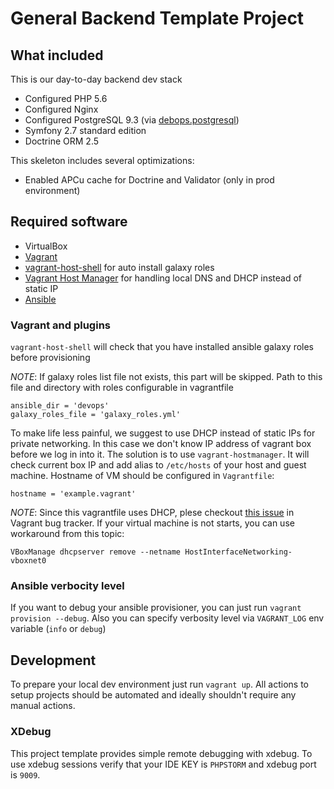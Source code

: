 General Backend Template Project
===================================

## What included

This is our day-to-day backend dev stack

 - Configured PHP 5.6
 - Configured Nginx
 - Configured PostgreSQL 9.3 (via [debops.postgresql](https://github.com/ANXS/postgresql))
 - Symfony 2.7 standard edition
 - Doctrine ORM 2.5

This skeleton includes several optimizations:

 - Enabled APCu cache for Doctrine and Validator (only in prod environment)

## Required software

 - VirtualBox
 - [Vagrant](https://www.vagrantup.com/)
 - [vagrant-host-shell](https://github.com/phinze/vagrant-host-shell) for auto install galaxy roles
 - [Vagrant Host Manager](https://github.com/smdahlen/vagrant-hostmanager) for handling local DNS and DHCP instead of static IP
 - [Ansible](http://docs.ansible.com/intro_installation.html)

### Vagrant and plugins

`vagrant-host-shell` will check that you have installed ansible galaxy roles before provisioning

*NOTE*: If galaxy roles list file not exists, this part will be skipped. Path to this file and directory with roles configurable in vagrantfile

```
ansible_dir = 'devops'
galaxy_roles_file = 'galaxy_roles.yml'
```

To make life less painful, we suggest to use DHCP instead of static IPs for private networking. In this case we don't know IP address of vagrant box before we log in into it. The solution is to use `vagrant-hostmanager`. It will check current box IP and add alias to `/etc/hosts` of your host and guest machine. Hostname of VM should be configured in `Vagrantfile`:

```
hostname = 'example.vagrant'
```

*NOTE*: Since this vagrantfile uses DHCP, plese checkout [this issue](https://github.com/mitchellh/vagrant/issues/3083) in Vagrant bug tracker. If your virtual machine is not starts, you can use workaround from this topic:

```
VBoxManage dhcpserver remove --netname HostInterfaceNetworking-vboxnet0
```

### Ansible verbocity level

If you want to debug your ansible provisioner, you can just run `vagrant provision --debug`. Also you can specify verbosity level via `VAGRANT_LOG` env variable (`info` or `debug`)

## Development

To prepare your local dev environment just run `vagrant up`. All actions to setup projects should be automated and ideally shouldn't require any manual actions.

### XDebug

This project template provides simple remote debugging with xdebug. To use xdebug sessions verify that your IDE KEY is `PHPSTORM` and xdebug port is `9009`.

